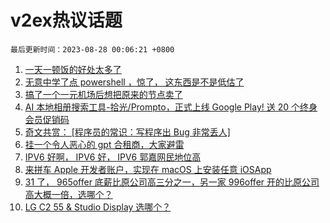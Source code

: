 # v2ex热议话题

`最后更新时间：2023-08-28 00:06:21 +0800`

1. [一天一顿饭的好处太多了](https://www.v2ex.com/t/968634)
1. [无意中学了点 powershell ，惊了， 这东西是不是低估了](https://www.v2ex.com/t/968637)
1. [搞了一个一元机场后想把原来的节点卖了](https://www.v2ex.com/t/968583)
1. [AI 本地相册搜索工具-拾光/Prompto，正式上线 Google Play! 送 20 个终身会员促销码](https://www.v2ex.com/t/968615)
1. [奇文共赏： [程序员的常识：写程序出 Bug 非常丢人]](https://www.v2ex.com/t/968596)
1. [挂一个令人恶心的 gpt 合租商，大家避雷](https://www.v2ex.com/t/968613)
1. [IPV6 好啊， IPV6 好， IPV6 郭嘉网民地位高](https://www.v2ex.com/t/968683)
1. [来拼车 Apple 开发者账户，实现在 macOS 上安装任意 iOSApp](https://www.v2ex.com/t/968643)
1. [31 了， 965offer 底薪比原公司高三分之一，另一家 996offer 开的比原公司高大概一倍，选哪个？](https://www.v2ex.com/t/968646)
1. [LG C2 55 & Studio Display 选哪个？](https://www.v2ex.com/t/968573)

